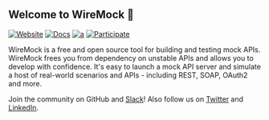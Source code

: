 ## Welcome to WireMock 👋

[![Website](https://img.shields.io/static/v1?label=Website&message=wiremock.org&color=blue)](https://wiremock.org/)
[![Docs](https://img.shields.io/static/v1?label=Documentation&message=public&color=green)](https://wiremock.org/docs/)
[![a](https://img.shields.io/badge/slack-Join%20us-brightgreen?style=flat&logo=slack)](https://slack.wiremock.org/)
[![Participate](https://img.shields.io/static/v1?label=Contributing&message=guide&color=blue)](https://github.com/wiremock/wiremock/blob/master/CONTRIBUTING.md)

WireMock is a free and open source tool for building and testing mock APIs.
WireMock frees you from dependency on unstable APIs and allows you to develop with confidence.
It's easy to launch a mock API server and simulate a host of real-world scenarios and APIs - including REST, SOAP, OAuth2 and more.

Join the community on GitHub and [Slack](https://join.slack.com/t/wiremock-community/shared_invite/zt-1mkbo0zlx-gxeZdTJ15Kchdt888Fn_1A)!
Also follow us on [Twitter](https://twitter.com/wiremockorg) and [LinkedIn](https://www.linkedin.com/company/wiremock/).

<!--

**Here are some ideas to get you started:**

🙋‍♀️ A short introduction - what is your organization all about?
🌈 Contribution guidelines - how can the community get involved?
👩‍💻 Useful resources - where can the community find your docs? Is there anything else the community should know?
🍿 Fun facts - what does your team eat for breakfast?
🧙 Remember, you can do mighty things with the power of [Markdown](https://docs.github.com/github/writing-on-github/getting-started-with-writing-and-formatting-on-github/basic-writing-and-formatting-syntax)
-->
